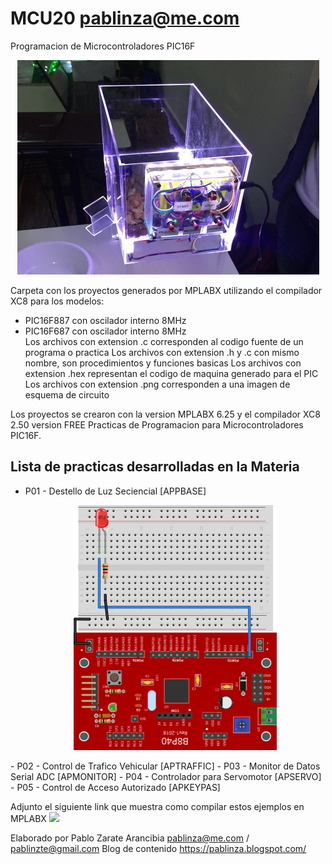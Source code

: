 # MCU20 pablinza@me.com
Programacion de Microcontroladores PIC16F

<p align="center">
  <img src="pic1.png"></img>
</p>

Carpeta con los proyectos generados por MPLABX utilizando el compilador XC8 para los modelos:
- PIC16F887 con oscilador interno 8MHz 
- PIC16F687 con oscilador interno 8MHz  
Los archivos con extension .c corresponden al codigo fuente de un programa o practica
Los archivos con extension .h y .c con mismo nombre, son procedimientos y funciones basicas
Los archivos con extension .hex representan el codigo de maquina generado para el PIC
Los archivos con extension .png corresponden a una imagen de esquema de circuito

Los proyectos se crearon con la version MPLABX 6.25 y el compilador XC8 2.50 version FREE
Practicas de Programacion para Microcontroladores PIC16F.

## Lista de practicas desarrolladas en la Materia
- P01 - Destello de Luz Seciencial   [APPBASE]
  <p align="center">
  <img src="apbase_bb.png"></img>
</p>
- P02 - Control de Trafico Vehicular [APTRAFFIC]
- P03 - Monitor de Datos Serial ADC  [APMONITOR]
- P04 - Controlador para Servomotor  [APSERVO]
- P05 - Control de Acceso Autorizado [APKEYPAS]
  
Adjunto el siguiente link que muestra como compilar estos ejemplos en MPLABX
[![](http://img.youtube.com/vi/w-GRu89glrg/0.jpg)](http://www.youtube.com/watch?v=w-GRu89glrg "Compilar en MPLABX")

Elaborado por Pablo Zarate Arancibia 
pablinza@me.com / pablinzte@gmail.com
Blog de contenido https://pablinza.blogspot.com/
